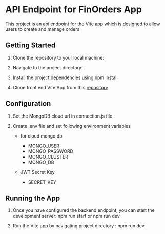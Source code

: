 # API Endpoint for FinOrders App

This project is an api endpoint for the Vite app which is designed to allow  users to create and manage orders

## Getting Started

1. Clone the repository to your local machine:

2. Navigate to the project directory:

3. Install the project dependencies using npm install

4. Clone front end Vite App from this [repository](https://github.com/adithyan-sivaraman/finorders-frontnend)

## Configuration

1. Set the MongoDB cloud url  in connection.js file

2.  Create .env file and set following environment variables 
  
     - for cloud mongo db
       - MONGO_USER
       - MONGO_PASSWORD
       - MONGO_CLUSTER
       - MONGO_DB

    - JWT Secret Key
      - SECRET_KEY

## Running the App

1. Once you have configured the backend endpoint, you can start the development server: npm run start or npm run dev

2. Run the Vite app by navigating project directory : npm run dev